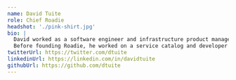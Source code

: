 ```yaml
---
name: David Tuite
role: Chief Roadie
headshot: './pink-shirt.jpg'
bio: |
  David worked as a software engineer and infrastructure product manager for 10+ years. 
  Before founding Roadie, he worked on a service catalog and developer portal at Workday.
twitterUrl: https://twitter.com/dtuite
linkedinUrl: https://linkedin.com/in/davidtuite
githubUrl: https://github.com/dtuite
---
```


